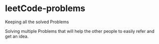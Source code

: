 # leetCode-problems
Keeping all the solved Problems

Solving multiple Problems that will help the other people to easily refer and get an idea.
